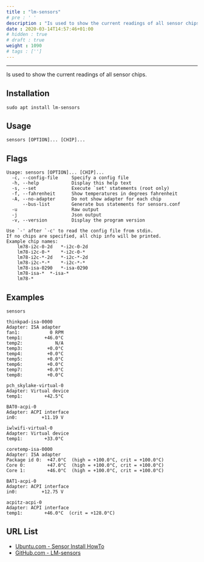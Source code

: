 ```yaml
---
title : "lm-sensors"
# pre : ' '
description : "Is used to show the current readings of all sensor chips."
date : 2020-03-14T14:57:46+01:00
# hidden : true
# draft : true
weight : 1090
# tags : ['']
---
```


---

Is used to show the current readings of all sensor chips.

## Installation

```plain
sudo apt install lm-sensors
```

## Usage

```plain
sensors [OPTION]... [CHIP]...
```

## Flags

```plain
Usage: sensors [OPTION]... [CHIP]...
  -c, --config-file     Specify a config file
  -h, --help            Display this help text
  -s, --set             Execute `set' statements (root only)
  -f, --fahrenheit      Show temperatures in degrees fahrenheit
  -A, --no-adapter      Do not show adapter for each chip
      --bus-list        Generate bus statements for sensors.conf
  -u                    Raw output
  -j                    Json output
  -v, --version         Display the program version

Use `-' after `-c' to read the config file from stdin.
If no chips are specified, all chip info will be printed.
Example chip names:
    lm78-i2c-0-2d   *-i2c-0-2d
    lm78-i2c-0-*    *-i2c-0-*
    lm78-i2c-*-2d   *-i2c-*-2d
    lm78-i2c-*-*    *-i2c-*-*
    lm78-isa-0290   *-isa-0290
    lm78-isa-*  *-isa-*
    lm78-*
```

## Examples

```plain
sensors

thinkpad-isa-0000
Adapter: ISA adapter
fan1:           0 RPM
temp1:        +46.0°C  
temp2:            N/A  
temp3:         +0.0°C  
temp4:         +0.0°C  
temp5:         +0.0°C  
temp6:         +0.0°C  
temp7:         +0.0°C  
temp8:         +0.0°C  

pch_skylake-virtual-0
Adapter: Virtual device
temp1:        +42.5°C  

BAT0-acpi-0
Adapter: ACPI interface
in0:         +11.19 V  

iwlwifi-virtual-0
Adapter: Virtual device
temp1:        +33.0°C  

coretemp-isa-0000
Adapter: ISA adapter
Package id 0:  +47.0°C  (high = +100.0°C, crit = +100.0°C)
Core 0:        +47.0°C  (high = +100.0°C, crit = +100.0°C)
Core 1:        +46.0°C  (high = +100.0°C, crit = +100.0°C)

BAT1-acpi-0
Adapter: ACPI interface
in0:         +12.75 V  

acpitz-acpi-0
Adapter: ACPI interface
temp1:        +46.0°C  (crit = +128.0°C)
```

## URL List

- [Ubuntu.com - Sensor Install HowTo](https://help.ubuntu.com/community/SensorInstallHowto)
- [GitHub.com - LM-sensors](https://github.com/lm-sensors/lm-sensors)

